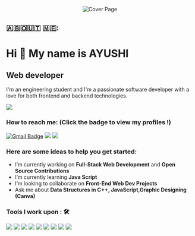 

<p align="center">
 <img src="https://media.licdn.com/dms/image/D4D16AQEP4Pn1CN5u4Q/profile-displaybackgroundimage-shrink_350_1400/0/1716489620012?e=1721865600&v=beta&t=kIheDeWN21eeCF9cR9hbMzcXcrq-3O3IQ1u7ynE9_ak" alt="Cover Page"/>
</p>

## ​🇦​​🇧​​🇴​​🇺​​🇹​ ​🇲​​🇪​: 
Hi 👋 My name is AYUSHI
=======================

Web developer
-------------

I'm an engineering student and I'm a passionate software developer with a love for both frontend and backend technologies.

<img src ="https://user-images.githubusercontent.com/74038190/213760677-e45ca5f7-d1aa-4c2c-91e0-573819287304.gifhttps://user-images.githubusercontent.com/74038190/213760677-e45ca5f7-d1aa-4c2c-91e0-573819287304.gif">



### How to reach me: <strong>(Click the badge to view my profiles !)</strong>

[![Gmail Badge](https://img.shields.io/badge/-ayushikumari1024@gmail.com-c14438?style=flat-square&logo=Gmail&logoColor=white&link=mailto:ritikumariupadhyay24@gmail.com)](mailto:ayushikumari1024@gmail.com)
   <a  href="https://www.instagram.com/ayushi_singh_07/"><img src="https://img.shields.io/badge/@ayushi_singh_07-%23E4405F.svg?&style=for-the-badge&logo=instagram&logoColor=white"></a>   <a href="https://www.linkedin.com/in/ayushi07/10/"><img src="https://img.shields.io/badge/ayushi07/10-%230077B5.svg?&style=for-the-badge&logo=linkedin&logoColor=white" ></a>  

### Here are some ideas to help you get started:

-  I’m currently working on <strong>Full-Stack Web Development</strong> and <strong>Open Source Contributions</strong>
-  I’m currently learning <strong> Java Script </strong>
-  I’m looking to collaborate on <strong>Front-End Web Dev Projects</strong>
-  Ask me about <strong>Data Structures in C++, JavaScript,Graphic Designing (Canva)</strong>

### Tools I work upon : 🛠

<img src="https://img.shields.io/badge/c++%20-%2300599C.svg?&style=for-the-badge&logo=c%2B%2B&logoColor=white">   <img src="https://img.shields.io/badge/python%20-%2314354C.svg?&style=for-the-badge&logo=python&logoColor=white">   <img src="https://img.shields.io/badge/javascript%20-%23323330.svg?&style=for-the-badge&logo=javascript&logoColor=%23F7DF1E">   <img src="https://img.shields.io/badge/html5%20-%23E34F26.svg?&style=for-the-badge&logo=html5&logoColor=white">   <img src="https://img.shields.io/badge/css3%20-%231572B6.svg?&style=for-the-badge&logo=css3&logoColor=white">   <img src="https://img.shields.io/badge/react%20-%2320232a.svg?&style=for-the-badge&logo=react&logoColor=%2361DAFB">   <img src="https://img.shields.io/badge/bootstrap%20-%23563D7C.svg?&style=for-the-badge&logo=bootstrap&logoColor=white">   <img src="https://img.shields.io/badge/git%20-%23F05033.svg?&style=for-the-badge&logo=git&logoColor=white"/>   <img src="http://img.shields.io/badge/-VS%20Code-000000?style=for-the-badge&logo=Visual-studio-code&logoColor=blue">


